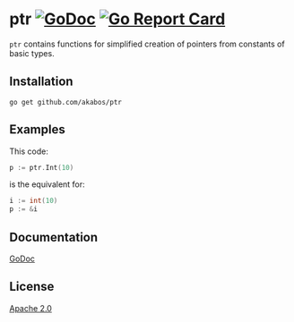 # ptr [![GoDoc](https://godoc.org/github.com/gotidy/ptr?status.svg)](https://godoc.org/github.com/gotidy/ptr) [![Go Report Card](https://goreportcard.com/badge/github.com/gotidy/ptr)](https://goreportcard.com/report/github.com/gotidy/ptr)

`ptr` contains functions for simplified creation of pointers from constants of basic types.

## Installation

`go get github.com/akabos/ptr`

## Examples

This code:

```go
p := ptr.Int(10)
```

is the equivalent for:

```go
i := int(10)
p := &i  
```

## Documentation

[GoDoc](http://godoc.org/github.com/gotidy/ptr)

## License

[Apache 2.0](https://github.com/gotidy/ptr/blob/master/LICENSE)
